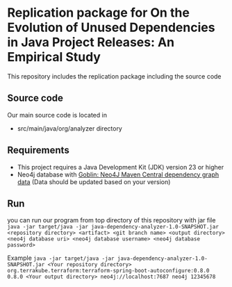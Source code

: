 # Replication package for On the Evolution of Unused Dependencies in Java Project Releases: An Empirical Study
This repository includes the replication package including the source code

## Source code
Our main source code is located in
- src/main/java/org/analyzer directory

## Requirements
- This project requires a Java Development Kit (JDK) version 23 or higher
- Neo4j database with [Goblin: Neo4J Maven Central dependency graph data](https://doi.org/10.5281/zenodo.13734581) (Data should be updated based on your version)

## Run
you can run our program from top directory of this repository with jar file
`java -jar target/java -jar java-dependency-analyzer-1.0-SNAPSHOT.jar <repository directory> <artifact> <git branch name> <output directory> <neo4j database uri> <neo4j database username> <neo4j database password>`

Example
`java -jar target/java -jar java-dependency-analyzer-1.0-SNAPSHOT.jar <Your repository directory> org.terrakube.terraform:terraform-spring-boot-autoconfigure:0.8.0 0.8.0 <Your output directory> neo4j://localhost:7687 neo4j 12345678`

